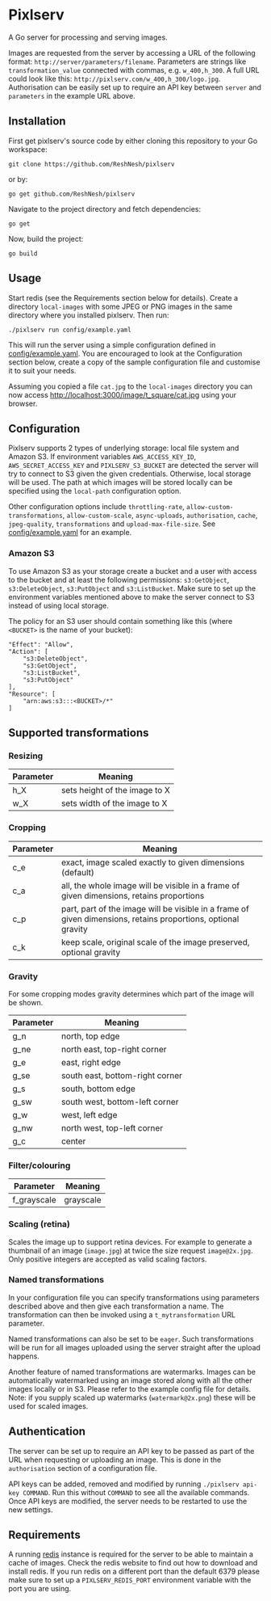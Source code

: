 # Pixlserv

A Go server for processing and serving images.

Images are requested from the server by accessing a URL of the following format: `http://server/parameters/filename`. Parameters are strings like `transformation_value` connected with commas, e.g. `w_400,h_300`. A full URL could look like this: `http://pixlserv.com/w_400,h_300/logo.jpg`. Authorisation can be easily set up to require an API key between `server` and `parameters` in the example URL above.


## Installation

First get pixlserv's source code by either cloning this repository to your Go workspace:

```
git clone https://github.com/ReshNesh/pixlserv
```

or by:

```
go get github.com/ReshNesh/pixlserv
```

Navigate to the project directory and fetch dependencies:

```
go get
```

Now, build the project:

```
go build
```


## Usage

Start redis (see the Requirements section below for details). Create a directory `local-images` with some JPEG or PNG images in the same directory where you installed pixlserv. Then run:

```
./pixlserv run config/example.yaml
```

This will run the server using a simple configuration defined in [config/example.yaml](config/example.yaml). You are encouraged to look at the Configuration section below, create a copy of the sample configuration file and customise it to suit your needs.

Assuming you copied a file `cat.jpg` to the `local-images` directory you can now access [http://localhost:3000/image/t_square/cat.jpg](http://localhost:3000/image/t_square/cat.jpg) using your browser.


## Configuration

Pixlserv supports 2 types of underlying storage: local file system and Amazon S3. If environment variables `AWS_ACCESS_KEY_ID`, `AWS_SECRET_ACCESS_KEY` and `PIXLSERV_S3_BUCKET` are detected the server will try to connect to S3 given the given credentials. Otherwise, local storage will be used. The path at which images will be stored locally can be specified using the `local-path` configuration option.

[//]: # (TODO: more info)
Other configuration options include `throttling-rate`, `allow-custom-transformations`, `allow-custom-scale`, `async-uploads`, `authorisation`, `cache`, `jpeg-quality`, `transformations` and `upload-max-file-size`. See [config/example.yaml](config/example.yaml) for an example.

### Amazon S3

To use Amazon S3 as your storage create a bucket and a user with access to the bucket and at least the following permissions: `s3:GetObject`, `s3:DeleteObject`, `s3:PutObject` and `s3:ListBucket`. Make sure to set up the environment variables mentioned above to make the server connect to S3 instead of using local storage.

The policy for an S3 user should contain something like this (where `<BUCKET>` is the name of your bucket):

```
"Effect": "Allow",
"Action": [
    "s3:DeleteObject",
    "s3:GetObject",
    "s3:ListBucket",
    "s3:PutObject"
],
"Resource": [
    "arn:aws:s3:::<BUCKET>/*"
]
```


## Supported transformations

### Resizing

| Parameter | Meaning                       |
| --------- | ----------------------------- |
| h_X       | sets height of the image to X |
| w_X       | sets width of the image to X  |


### Cropping

| Parameter | Meaning                                                                                                       |
| --------- | ------------------------------------------------------------------------------------------------------------- |
| c_e       | exact, image scaled exactly to given dimensions (default)                                                     |
| c_a       | all, the whole image will be visible in a frame of given dimensions, retains proportions                      |
| c_p       | part, part of the image will be visible in a frame of given dimensions, retains proportions, optional gravity |
| c_k       | keep scale, original scale of the image preserved, optional gravity                                           |


### Gravity

For some cropping modes gravity determines which part of the image will be shown.

| Parameter | Meaning                         |
| --------- | ------------------------------- |
| g_n       | north, top edge                 |
| g_ne      | north east, top-right corner    |
| g_e       | east, right edge                |
| g_se      | south east, bottom-right corner |
| g_s       | south, bottom edge              |
| g_sw      | south west, bottom-left corner  |
| g_w       | west, left edge                 |
| g_nw      | north west, top-left corner     |
| g_c       | center                          |


### Filter/colouring

| Parameter   | Meaning   |
| ----------- | --------- |
| f_grayscale | grayscale |


### Scaling (retina)

Scales the image up to support retina devices. For example to generate a thumbnail of an image (`image.jpg`) at twice the size request `image@2x.jpg`. Only positive integers are accepted as valid scaling factors.


### Named transformations

In your configuration file you can specify transformations using parameters described above and then give each transformation a name. The transformation can then be invoked using a `t_mytransformation` URL parameter.

Named transformations can also be set to be `eager`. Such transformations will be run for all images uploaded using the server straight after the upload happens.

Another feature of named transformations are watermarks. Images can be automatically watermarked using an image stored along with all the other images locally or in S3. Please refer to the example config file for details. Note: if you supply scaled up watermarks (`watermark@2x.png`) these will be used for scaled images.


## Authentication

The server can be set up to require an API key to be passed as part of the URL when requesting or uploading an image. This is done in the `authorisation` section of a configuration file.

API keys can be added, removed and modified by running `./pixlserv api-key COMMAND`. Run this without `COMMAND` to see all the available commands. Once API keys are modified, the server needs to be restarted to use the new settings.


## Requirements

A running [redis](http://redis.io/) instance is required for the server to be able to maintain a cache of images. Check the redis website to find out how to download and install redis. If you run redis on a different port than the default 6379 please make sure to set up a `PIXLSERV_REDIS_PORT` environment variable with the port you are using.
